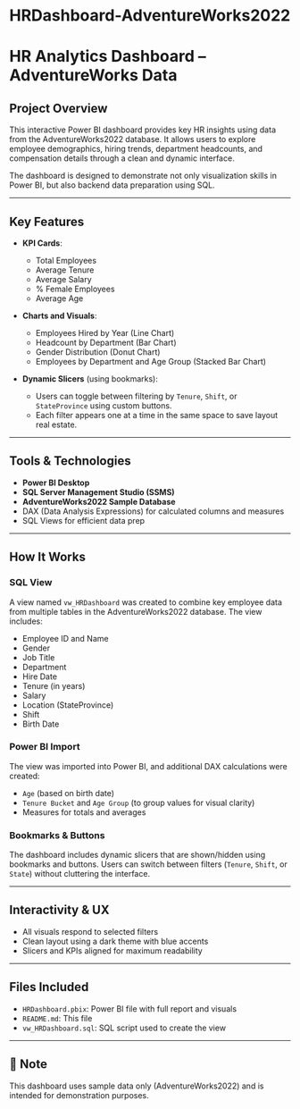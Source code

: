 # HRDashboard-AdventureWorks2022
# HR Analytics Dashboard – AdventureWorks Data

## Project Overview

This interactive Power BI dashboard provides key HR insights using data from the AdventureWorks2022 database. It allows users to explore employee demographics, hiring trends, department headcounts, and compensation details through a clean and dynamic interface.

The dashboard is designed to demonstrate not only visualization skills in Power BI, but also backend data preparation using SQL.

---

## Key Features

- **KPI Cards**:
  - Total Employees
  - Average Tenure
  - Average Salary
  - % Female Employees
  - Average Age

- **Charts and Visuals**:
  - Employees Hired by Year (Line Chart)
  - Headcount by Department (Bar Chart)
  - Gender Distribution (Donut Chart)
  - Employees by Department and Age Group (Stacked Bar Chart)

- **Dynamic Slicers** (using bookmarks):
  - Users can toggle between filtering by `Tenure`, `Shift`, or `StateProvince` using custom buttons.
  - Each filter appears one at a time in the same space to save layout real estate.

---

## Tools & Technologies

- **Power BI Desktop**
- **SQL Server Management Studio (SSMS)**
- **AdventureWorks2022 Sample Database**
- DAX (Data Analysis Expressions) for calculated columns and measures
- SQL Views for efficient data prep

---

## How It Works

### SQL View

A view named `vw_HRDashboard` was created to combine key employee data from multiple tables in the AdventureWorks2022 database. The view includes:
- Employee ID and Name
- Gender
- Job Title
- Department
- Hire Date
- Tenure (in years)
- Salary
- Location (StateProvince)
- Shift
- Birth Date

### Power BI Import

The view was imported into Power BI, and additional DAX calculations were created:
- `Age` (based on birth date)
- `Tenure Bucket` and `Age Group` (to group values for visual clarity)
- Measures for totals and averages

### Bookmarks & Buttons

The dashboard includes dynamic slicers that are shown/hidden using bookmarks and buttons. Users can switch between filters (`Tenure`, `Shift`, or `State`) without cluttering the interface.

---

## Interactivity & UX

- All visuals respond to selected filters
- Clean layout using a dark theme with blue accents
- Slicers and KPIs aligned for maximum readability

---

## Files Included

- `HRDashboard.pbix`: Power BI file with full report and visuals
- `README.md`: This file
- `vw_HRDashboard.sql`: SQL script used to create the view

---


## 📌 Note

This dashboard uses sample data only (AdventureWorks2022) and is intended for demonstration purposes.
